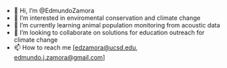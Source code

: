 - 👋 Hi, I’m @EdmundoZamora
- 👀 I’m interested in enviromental conservation and climate change
- 🌱 I’m currently learning animal population monitoring from acoustic data
- 💞️ I’m looking to collaborate on solutions for education outreach for climate change 
- 📫 How to reach me [edzamora@ucsd.edu, edmundo.j.zamora@gmail.com]

<!---
EdmundoZamora/EdmundoZamora is a ✨ special ✨ repository because its `README.md` (this file) appears on your GitHub profile.
You can click the Preview link to take a look at your changes.
--->
